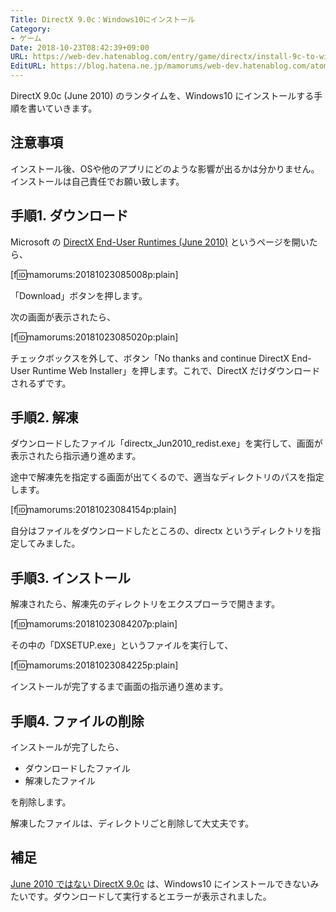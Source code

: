 ```yaml
---
Title: DirectX 9.0c：Windows10にインストール
Category:
- ゲーム
Date: 2018-10-23T08:42:39+09:00
URL: https://web-dev.hatenablog.com/entry/game/directx/install-9c-to-win10
EditURL: https://blog.hatena.ne.jp/mamorums/web-dev.hatenablog.com/atom/entry/10257846132658256433
---
```


DirectX 9.0c (June 2010) のランタイムを、Windows10 にインストールする手順を書いていきます。 


## 注意事項
インストール後、OSや他のアプリにどのような影響が出るかは分かりません。インストールは自己責任でお願い致します。


## 手順1. ダウンロード
Microsoft の [DirectX End-User Runtimes (June 2010)](https://www.microsoft.com/en-us/download/details.aspx?id=8109) というページを開いたら、

[f:id:mamorums:20181023085008p:plain]

「Download」ボタンを押します。

次の画面が表示されたら、

[f:id:mamorums:20181023085020p:plain]

チェックボックスを外して、ボタン「No thanks and continue DirectX End-User Runtime Web Installer」を押します。これで、DirectX だけダウンロードされるずです。


## 手順2. 解凍
ダウンロードしたファイル「directx_Jun2010_redist.exe」を実行して、画面が表示されたら指示通り進めます。

途中で解凍先を指定する画面が出てくるので、適当なディレクトリのパスを指定します。

[f:id:mamorums:20181023084154p:plain]

自分はファイルをダウンロードしたところの、directx というディレクトリを指定してみました。


## 手順3. インストール
解凍されたら、解凍先のディレクトリをエクスプローラで開きます。

[f:id:mamorums:20181023084207p:plain]

その中の「DXSETUP.exe」というファイルを実行して、

[f:id:mamorums:20181023084225p:plain]

インストールが完了するまで画面の指示通り進めます。


## 手順4. ファイルの削除
インストールが完了したら、

- ダウンロードしたファイル
- 解凍したファイル

を削除します。

解凍したファイルは、ディレクトリごと削除して大丈夫です。


## 補足
[June 2010 ではない DirectX 9.0c](https://www.microsoft.com/ja-jp/download/details.aspx?id=34429) は、Windows10 にインストールできないみたいです。ダウンロードして実行するとエラーが表示されました。


